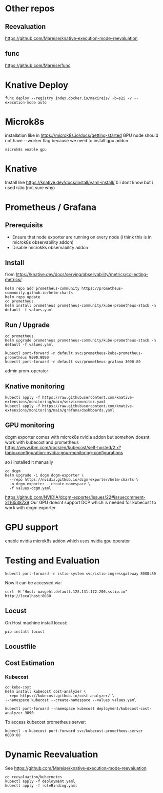 # Other repos
## Reevaluation
https://github.com/Mareise/knative-execution-mode-reevaluation

## func
https://github.com/Mareise/func

# Knative Deploy
```
func deploy --registry index.docker.io/maxireis/ -b=s2i -v --execution-mode auto

```

# Microk8s
installation like in https://microk8s.io/docs/getting-started
GPU node should not have --worker flag because we need to install gpu addon
```
microk8s enable gpu
```

# Knative
Install like https://knative.dev/docs/install/yaml-install/
0
i dont know but i used istio (not sure why)

# Prometheus / Grafana
## Prerequisits
* Ensure that node exporter are running on every node (i think this is in microk8s observability addon)
* Disable microk8s observability addon

## Install
from https://knative.dev/docs/serving/observability/metrics/collecting-metrics/
```
helm repo add prometheus-community https://prometheus-community.github.io/helm-charts
helm repo update
cd prometheus
helm install prometheus prometheus-community/kube-prometheus-stack -n default -f values.yaml
```

## Run / Upgrade
```
cd prometheus
helm upgrade prometheus prometheus-community/kube-prometheus-stack -n default -f values.yaml

kubectl port-forward -n default svc/prometheus-kube-prometheus-prometheus 9090:9090
kubectl port-forward -n default svc/prometheus-grafana 3000:80
```

admin
prom-operator

## Knative monitoring
```
kubectl apply -f https://raw.githubusercontent.com/knative-extensions/monitoring/main/servicemonitor.yaml
kubectl apply -f https://raw.githubusercontent.com/knative-extensions/monitoring/main/grafana/dashboards.yaml
```

## GPU monitoring
dcgm exporter comes with microk8s nvidia addon but somehow doesnt work with kubecost and prometheus
https://www.ibm.com/docs/en/kubecost/self-hosted/2.x?topic=configuration-nvidia-gpu-monitoring-configurations

so i installed it manually
```
cd dcgm
helm upgrade -i dcgm dcgm-exporter \
  --repo https://nvidia.github.io/dcgm-exporter/helm-charts \
  -n dcgm-exporter --create-namespace \
  -f values-dcgm.yaml
```

https://github.com/NVIDIA/dcgm-exporter/issues/22#issuecomment-2116538739
Our GPU doesnt support DCP which is needed for kubecost to work with dcgm exporter

# GPU support
enable nvidia microk8s addon which uses nvidia gpu operator


# Testing and Evaluation
```
kubectl port-forward -n istio-system svc/istio-ingressgateway 8080:80
```
Now it can be accessed via:
```
curl -H "Host: wasgeht.default.128.131.172.200.sslip.io" http://localhost:8080
```

## Locust
On Host machine install locust:
```
pip install locust
```
## Locustfile

## Cost Estimation
### Kubecost
```
cd kube-cost
helm install kubecost cost-analyzer \
--repo https://kubecost.github.io/cost-analyzer/ \
--namespace kubecost --create-namespace --values values.yaml

kubectl port-forward --namespace kubecost deployment/kubecost-cost-analyzer 9090
```

To access kubecost prometheus server:
```
kubectl -n kubecost port-forward svc/kubecost-prometheus-server 8080:80
```

# Dynamic Reevaluation
See https://github.com/Mareise/knative-execution-mode-reevaluation
```
cd reevaluation/kubernetes
kubectl apply -f deployment.yaml
kubectl apply -f roleBinding.yaml
```
